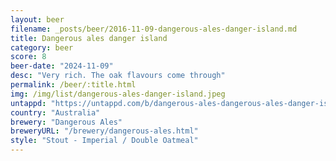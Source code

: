 ```yaml
---
layout: beer
filename: _posts/beer/2016-11-09-dangerous-ales-danger-island.md
title: Dangerous ales danger island
category: beer
score: 8
beer-date: "2024-11-09"
desc: "Very rich. The oak flavours come through"
permalink: /beer/:title.html
img: /img/list/dangerous-ales-danger-island.jpeg
untappd: "https://untappd.com/b/dangerous-ales-dangerous-ales-danger-island/5851315"
country: "Australia"
brewery: "Dangerous Ales"
breweryURL: "/brewery/dangerous-ales.html"
style: "Stout - Imperial / Double Oatmeal"
---
```

